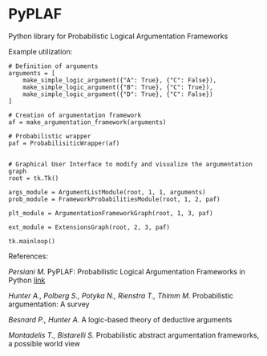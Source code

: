 # PyPLAF
Python library for Probabilistic Logical Argumentation Frameworks




Example utilization:
```
# Definition of arguments
arguments = [
    make_simple_logic_argument({"A": True}, {"C": False}),
    make_simple_logic_argument({"B": True}, {"C": True}),
    make_simple_logic_argument({"D": True}, {"C": False})
]

# Creation of argumentation framework
af = make_argumentation_framework(arguments)

# Probabilistic wrapper
paf = ProbabilisiticWrapper(af)


# Graphical User Interface to modify and visualize the argumentation graph
root = tk.Tk()

args_module = ArgumentListModule(root, 1, 1, arguments)
prob_module = FrameworkProbabilitiesModule(root, 1, 2, paf)

plt_module = ArgumentationFrameworkGraph(root, 1, 3, paf)

ext_module = ExtensionsGraph(root, 2, 3, paf)

tk.mainloop()
```

References:

*Persiani M.* PyPLAF: Probabilistic Logical Argumentation Frameworks in Python [link](https://people.cs.umu.se/michelep/papers/14.pdf)

*Hunter A., Polberg S., Potyka N., Rienstra T., Thimm M.* Probabilistic argumentation: A survey

*Besnard P., Hunter A.* A logic-based theory of deductive arguments

*Mantadelis T., Bistarelli S.* Probabilistic abstract argumentation frameworks, a possible world view

